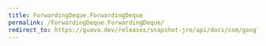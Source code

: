 ```yaml
---
title: ForwardingDeque.ForwardingDeque
permalink: /ForwardingDeque.ForwardingDeque/
redirect_to: https://guava.dev/releases/snapshot-jre/api/docs/com/google/common/collect/ForwardingDeque.html#ForwardingDeque--
---
```


